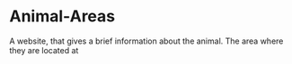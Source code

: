 # Animal-Areas
 A website, that gives a brief information about the animal. The area where they are located at
